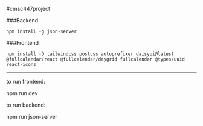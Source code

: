 #cmsc447project



###Backend

```npm install -g json-server```

###Frontend

```npm install -D tailwindcss postcss autoprefixer daisyui@latest @fullcalendar/react @fullcalendar/daygrid fullcalendar @types/uuid react-icons```


---------------------------------------

to run frontend:

npm run dev

to run backend:

npm run json-server
